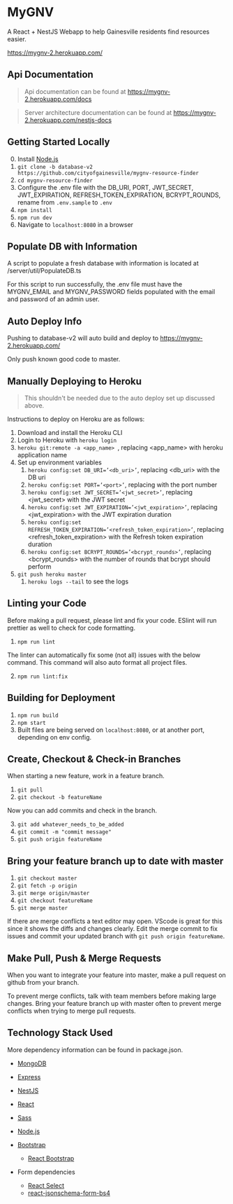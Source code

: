 # MyGNV

A React + NestJS Webapp to help Gainesville residents find resources easier.

https://mygnv-2.herokuapp.com/

## Api Documentation

> Api documentation can be found at https://mygnv-2.herokuapp.com/docs

> Server architecture documentation can be found at https://mygnv-2.herokuapp.com/nestjs-docs

## Getting Started Locally

0. Install [Node.js](https://nodejs.org)
1. `git clone -b database-v2 https://github.com/cityofgainesville/mygnv-resource-finder`
2. `cd mygnv-resource-finder`
3. Configure the .env file with the DB_URI, PORT, JWT_SECRET, JWT_EXPIRATION, REFRESH_TOKEN_EXPIRATION, BCRYPT_ROUNDS, rename from `.env.sample` to `.env`
4. `npm install`
5. `npm run dev`
6. Navigate to `localhost:8080` in a browser

## Populate DB with Information

A script to populate a fresh database with information is located at /server/util/PopulateDB.ts

For this script to run successfully, the .env file must have the MYGNV_EMAIL and MYGNV_PASSWORD fields populated with the email and password of an admin user.

## Auto Deploy Info

Pushing to database-v2 will auto build and deploy to https://mygnv-2.herokuapp.com/

Only push known good code to master.

## Manually Deploying to Heroku

> This shouldn't be needed due to the auto deploy set up discussed above.

Instructions to deploy on Heroku are as follows:

1. Download and install the Heroku CLI
2. Login to Heroku with `heroku login`
3. `heroku git:remote -a <app_name> `, replacing <app_name> with heroku application name
4. Set up environment variables
    1. `heroku config:set DB_URI=’<db_uri>’`, replacing <db_uri> with the DB uri
    2. `heroku config:set PORT=’<port>’`, replacing <port> with the port number
    3. `heroku config:set JWT_SECRET=’<jwt_secret>’`, replacing <jwt_secret> with the JWT secret
    4. `heroku config:set JWT_EXPIRATION=’<jwt_expiration>’`, replacing <jwt_expiration> with the JWT expiration duration
    5. `heroku config:set REFRESH_TOKEN_EXPIRATION=’<refresh_token_expiration>’`, replacing <refresh_token_expiration> with the Refresh token expiration duration
    6. `heroku config:set BCRYPT_ROUNDS=’<bcrypt_rounds>’`, replacing <bcrypt_rounds> with the number of rounds that bcrypt should perform
7. `git push heroku master`
    1. `heroku logs --tail` to see the logs

## Linting your Code

Before making a pull request, please lint and fix your code.
ESlint will run prettier as well to check for code formatting.

1. `npm run lint`

The linter can automatically fix some (not all) issues with the below command.
This command will also auto format all project files.

2. `npm run lint:fix`

## Building for Deployment

1. `npm run build`
2. `npm start`
3. Built files are being served on `localhost:8080`, or at another port, depending on env config.

## Create, Checkout & Check-in Branches

When starting a new feature, work in a feature branch.

1. `git pull`
2. `git checkout -b featureName`

Now you can add commits and check in the branch.

3. `git add whatever_needs_to_be_added`
4. `git commit -m "commit message"`
5. `git push origin featureName`

## Bring your feature branch up to date with master

1. `git checkout master`
2. `git fetch -p origin`
3. `git merge origin/master`
4. `git checkout featureName`
5. `git merge master`

If there are merge conflicts a text editor may open. VScode is great for this since it shows the diffs and changes clearly. Edit the merge commit to fix issues and commit your updated branch with `git push origin featureName`.

## Make Pull, Push & Merge Requests

When you want to integrate your feature into master, make a pull request on github from your branch.

To prevent merge conflicts, talk with team members before making large changes. Bring your feature branch up with master often to prevent merge conflicts when trying to merge pull requests.

## Technology Stack Used

More dependency information can be found in package.json.

- [MongoDB](https://www.mongodb.com/cloud/atlas)
- [Express](https://expressjs.com/)
- [NestJS](https://nestjs.com/)
- [React](https://reactjs.org/)
- [Sass](https://sass-lang.com)
- [Node.js](https://nodejs.org)
- [Bootstrap](https://getbootstrap.com/)
    - [React Bootstrap](https://react-bootstrap.github.io/)

- Form dependencies
    - [React Select](https://github.com/JedWatson/react-select)
    - [react-jsonschema-form-bs4](https://github.com/peterkelly/react-jsonschema-form-bs4)